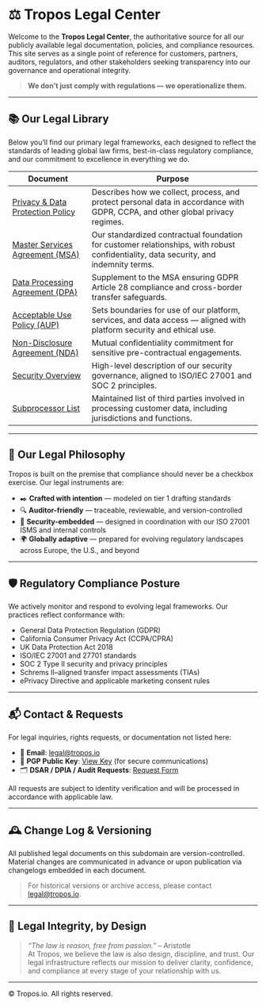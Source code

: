 # ⚖️ Tropos Legal Center

Welcome to the **Tropos Legal Center**, the authoritative source for all our publicly available legal documentation, policies, and compliance resources. This site serves as a single point of reference for customers, partners, auditors, regulators, and other stakeholders seeking transparency into our governance and operational integrity.

> **We don’t just comply with regulations — we operationalize them.**

---

## 📚 Our Legal Library

Below you’ll find our primary legal frameworks, each designed to reflect the standards of leading global law firms, best-in-class regulatory compliance, and our commitment to excellence in everything we do.

| Document | Purpose |
|----------|---------|
| [Privacy & Data Protection Policy](./privacy.md) | Describes how we collect, process, and protect personal data in accordance with GDPR, CCPA, and other global privacy regimes. |
| [Master Services Agreement (MSA)](./msa.md) | Our standardized contractual foundation for customer relationships, with robust confidentiality, data security, and indemnity terms. |
| [Data Processing Agreement (DPA)](./dpa.md) | Supplement to the MSA ensuring GDPR Article 28 compliance and cross-border transfer safeguards. |
| [Acceptable Use Policy (AUP)](./aup.md) | Sets boundaries for use of our platform, services, and data access — aligned with platform security and ethical use. |
| [Non-Disclosure Agreement (NDA)](./nda.md) | Mutual confidentiality commitment for sensitive pre-contractual engagements. |
| [Security Overview](./security.md) | High-level description of our security governance, aligned to ISO/IEC 27001 and SOC 2 principles. |
| [Subprocessor List](./subprocessors.md) | Maintained list of third parties involved in processing customer data, including jurisdictions and functions. |

---

## 🧭 Our Legal Philosophy

Tropos is built on the premise that compliance should never be a checkbox exercise. Our legal instruments are:

- ✒️ **Crafted with intention** — modeled on tier 1 drafting standards
- 🔍 **Auditor-friendly** — traceable, reviewable, and version-controlled
- 🔐 **Security-embedded** — designed in coordination with our ISO 27001 ISMS and internal controls
- 🌍 **Globally adaptive** — prepared for evolving regulatory landscapes across Europe, the U.S., and beyond

---

## 🛡️ Regulatory Compliance Posture

We actively monitor and respond to evolving legal frameworks. Our practices reflect conformance with:

- General Data Protection Regulation (GDPR)
- California Consumer Privacy Act (CCPA/CPRA)
- UK Data Protection Act 2018
- ISO/IEC 27001 and 27701 standards
- SOC 2 Type II security and privacy principles
- Schrems II–aligned transfer impact assessments (TIAs)
- ePrivacy Directive and applicable marketing consent rules

---

## 📬 Contact & Requests

For legal inquiries, rights requests, or documentation not listed here:

- 📧 **Email**: [legal@tropos.io](mailto:legal@tropos.io)
- 🔐 **PGP Public Key**: [View Key](./pgp-key.txt) (for secure communications)
- 🗂 **DSAR / DPIA / Audit Requests**: [Request Form](./compliance-request.md)

All requests are subject to identity verification and will be processed in accordance with applicable law.

---

## 🕰️ Change Log & Versioning

All published legal documents on this subdomain are version-controlled. Material changes are communicated in advance or upon publication via changelogs embedded in each document.

> For historical versions or archive access, please contact [legal@tropos.io](mailto:legal@tropos.io).

---

## 🧭 Legal Integrity, by Design

> *“The law is reason, free from passion.”* – Aristotle  
> At Tropos, we believe the law is also design, discipline, and trust. Our legal infrastructure reflects our mission to deliver clarity, confidence, and compliance at every stage of your relationship with us.

---

© Tropos.io. All rights reserved.

